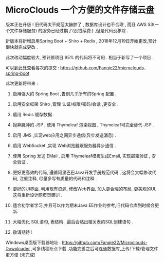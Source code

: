 # MicroClouds  一个方便的文件存储云盘

 版本正在升级 ! 旧代码太不规范太臃肿了 , 数据库设计也不合理 , 而且 AWS S3(一个文件存储服务) 的服务已经过期了(没钱续费 ) ,但是代码没移除 .
 
 新版本将新增启用Spring Boot + Shiro + Redis , 2018年12月19日开始更改,预计很快就完成更改 .
 
 此次改动幅度较大, 预计原项目 95% 的代码将不可用 . 相当于新写了一个项目 .
 
 可以到此处查看每次的提交 : https://github.com/Fanqie22/microclouds-spring-boot
 
 此次更新将带来 : 
 
1. 启用强大的 Spring Boot ,告别几乎所有的Spring 配置 .

2. 启用安全框架 Shiro ,管理 认证/权限/密码/会话 ,更安全 .

3. 启用 Redis 缓存数据 .

4. 抛弃臃肿的 JSP , 使用 Thymeleaf 渲染视图 , Thymeleaf可完全替代 JSP .

5. 启用 JMS ,实现web应用之间异步通信(异步发送消息) .

6. 启用 WebSocket ,实现 Web浏览器跟服务器异步通信 .

7. 使用 Spring 发送 EMail , 启用 Thymeleaf模板生成Email,  实现邮箱验证 , 安全验证 .

8. 更好更高效的代码, 遵循阿里巴巴Java开发手册规范代码 , 这将会大幅修改代码, 注重注释, 尽量多写有质量的代码和注释 .

9. 更好的UI界面, 利用现有资源, 修改Web界面, 加入更合理的布局, 更美观的UI, 这将重新设计网页页面UI . 

10. 适合初学者学习,并且可以作为期末Java EE作业的参考,旧代码仓库到时候会更新.

11. 大幅优化 SQL语句, 表结构 . 最后会贴出相关表的SQL创建语句 .

12. 敬请期待 ! 

Windows桌面版下载器地址 :  https://github.com/Fanqie22/Microclouds-Downloader ,可多线程断点下载 ,功能完善之后可连通数据库,上传/下载/管理文件更方便 (未完成)

